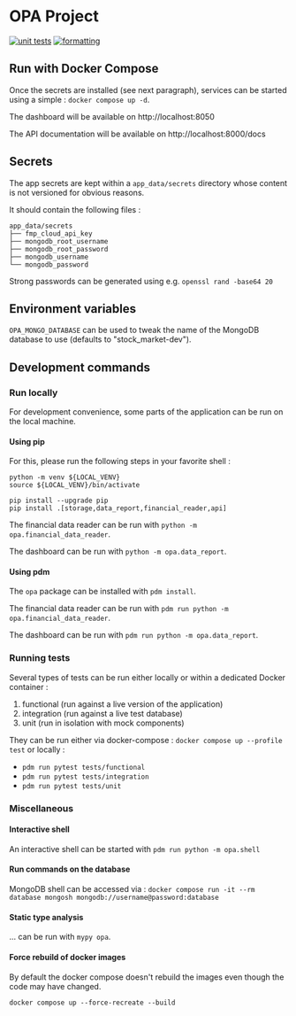 # OPA Project

[![unit tests](https://github.com/DataScientest-Studio/juin23_bde_opa/actions/workflows/tests_unit.yml/badge.svg)](https://github.com/DataScientest-Studio/juin23_bde_opa/actions/workflows/tests_unit.yml) [![formatting](https://github.com/DataScientest-Studio/juin23_bde_opa/actions/workflows/format.yml/badge.svg)](https://github.com/DataScientest-Studio/juin23_bde_opa/actions/workflows/format.yml)

## Run with Docker Compose

Once the secrets are installed (see next paragraph), services can be started using a simple : `docker compose up -d`.

The dashboard will be available on http://localhost:8050

The API documentation will be available on http://localhost:8000/docs

## Secrets

The app secrets are kept within a `app_data/secrets` directory whose content is not versioned for obvious reasons.

It should contain the following files :

```
app_data/secrets
├── fmp_cloud_api_key
├── mongodb_root_username
├── mongodb_root_password
├── mongodb_username
└── mongodb_password
```

Strong passwords can be generated using e.g. `openssl rand -base64 20`

## Environment variables

`OPA_MONGO_DATABASE` can be used to tweak the name of the MongoDB database to use (defaults to "stock_market-dev").

## Development commands

### Run locally

For development convenience, some parts of the application can be run on the local machine.

#### Using pip

For this, please run the following steps in your favorite shell :

```
python -m venv ${LOCAL_VENV}
source ${LOCAL_VENV}/bin/activate

pip install --upgrade pip
pip install .[storage,data_report,financial_reader,api]
```

The financial data reader can be run with `python -m opa.financial_data_reader`.

The dashboard can be run with `python -m opa.data_report`.

#### Using pdm

The `opa` package can be installed with `pdm install`.

The financial data reader can be run with `pdm run python -m opa.financial_data_reader`.

The dashboard can be run with `pdm run python -m opa.data_report`.

### Running tests

Several types of tests can be run either locally or within a dedicated Docker container :

1. functional (run against a live version of the application)
1. integration (run against a live test database)
1. unit (run in isolation with mock components)

They can be run either via docker-compose : `docker compose up --profile test` or locally :

* `pdm run pytest tests/functional`
* `pdm run pytest tests/integration`
* `pdm run pytest tests/unit`

### Miscellaneous

#### Interactive shell

An interactive shell can be started with `pdm run python -m opa.shell`

#### Run commands on the database

MongoDB shell can be accessed via : `docker compose run -it --rm database mongosh mongodb://username@password:database`

#### Static type analysis

... can be run with `mypy opa`.

#### Force rebuild of docker images

By default the docker compose doesn't rebuild the images even though the code may have changed.

`docker compose up --force-recreate --build`